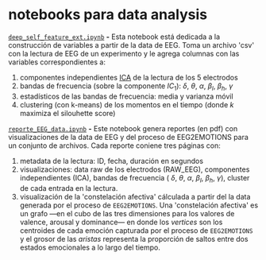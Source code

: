 # notebooks para data analysis
[`deep_self_feature_ext.ipynb`](https://github.com/interspecifics/Deep_Self_dev/blob/main/notebooks/deep_self_feature_ext.ipynb) **-** Esta notebook está dedicada a la construcción de variables a partir de la data de EEG. Toma un archivo 'csv' con la lectura de EEG de un experimento y le agrega columnas con las variables correspondientes a:  
1. componentes independientes [ICA](https://en.wikipedia.org/wiki/Independent_component_analysis) de la lectura de los 5 electrodos
2. bandas de frecuencia (sobre la componente $IC_1$):  $\delta$, $\theta$, $\alpha$, $\beta_l$, $\beta_h$, $\gamma$
3. estadísticos de las bandas de frecuencia: media y varianza móvil 
4. clustering (con k-means) de los momentos en el tiempo (donde $k$ maximiza el silouhette score)

[`reporte_EEG_data.ipynb`](https://github.com/interspecifics/Deep_Self_dev/blob/main/notebooks/reporte_EEG_data.ipynb) **-** Este notebook genera reportes (en pdf) con visualizaciones de la data de EEG y del proceso de EEG2EMOTIONS para un conjunto de archivos. Cada reporte coniene tres páginas con:  
1. metadata de la lectura: ID, fecha, duración en segundos
2. visualizaciones: data raw de los electrodos (RAW_EEG), componentes independientes (ICA), bandas de frecuencia ( $\delta$, $\theta$, $\alpha$, $\beta_l$, $\beta_h$, $\gamma$), cluster de cada entrada en la lectura.
3. visualización de la 'constelación afectiva' cálculada a partir del la data generada por el proceso de `EEG2EMOTIONS`. Una 'constelación afectiva' es un grafo —en el cubo de las tres dimensiones para los valores de valence, arousal y dominance— en donde los *vertices* son los centroides de cada emoción capturada por el proceso de `EEG2EMOTIONS` y el grosor de las *aristas* representa la proporción de saltos entre dos estados emocionales a lo largo del tiempo. 
